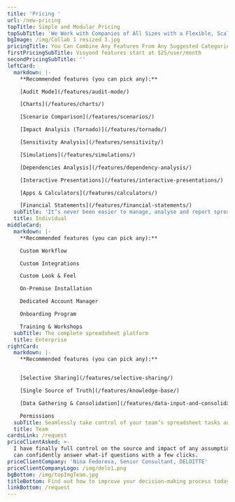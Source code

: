 ```yaml
---
title: 'Pricing '
url: /new-pricing
topTitle: Simple and Modular Pricing
topSubTitle: 'We Work with Companies of All Sizes with a Flexible, Scalable Solution'
bgImage: /img/Collab 1 resized 3.jpg
pricingTitle: You Can Combine Any Features From Any Suggested Categories Below
firstPricingSubTitle: Visyond features start at $25/user/month
secondPricingSubTitle: ''
leftCard:
  markdown: |-
    **Recommended features (you can pick any):**

    [Audit Mode](/features/audit-mode/)

    [Charts](/features/charts/)

    [Scenario Comparison](/features/scenarios/)

    [Impact Analysis (Tornado)](/features/tornado/)

    [Sensitivity Analysis](/features/sensitivity/)

    [Simulations](/features/simulations/)

    [Dependencies Analysis](/features/dependency-analysis/)

    [Interactive Presentations](/features/interactive-presentations/)

    [Apps & Calculators](/features/calculators/)

    [Financial Statements](/features/financial-statements/)
  subTitle: 'It’s never been easier to manage, analyse and report spreadsheet data'
  title: Individual
middleCard:
  markdown: |-
    **Recommended features (you can pick any):**

    Custom Workflow

    Custom Integrations

    Custom Look & Feel

    On-Premise Installation

    Dedicated Account Manager

    Onboarding Program

    Training & Workshops
  subTitle: The complete spreadsheet platform
  title: Enterprise
rightCard:
  markdown: |-
    **Recommended features (you can pick any):**


    [Selective Sharing](/features/selective-sharing/)

    [Single Source of Truth](/features/knowledge-base/)

    [Data Gathering & Consolidation](/features/data-input-and-consolidation/)

    Permissions
  subTitle: Seamlessly take control of your team’s spreadsheet tasks and workflow
  title: Team
cardsLink: /request
priceClientAsked: >-
  I have finally full control on the source and impact of any assumptions, and
  can confidently answer what-if questions with a few clicks.
priceClientCompany: 'Nina Fedorova, Senior Consultant, DELOITTE'
priceClientCompanyLogo: /img/delo1.png
bgBottom: /img/topImgTeam.jpg
titleBottom: Find out how to improve your decision-making process today
linkBottom: /request
---
```


